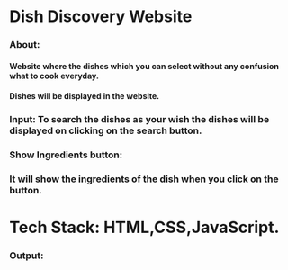 # Dish Discovery Website

### About:
#### Website where the dishes which you can select without any confusion what to cook everyday.
#### Dishes will be displayed in the website.

### Input: To search the dishes as your wish the dishes will be displayed on clicking on the search button.

### Show Ingredients button: 
### It will show the ingredients of the dish when you click on the button.

# Tech Stack: HTML,CSS,JavaScript.

### Output:
